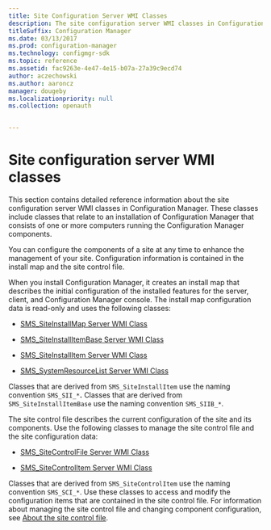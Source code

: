 ```yaml
---
title: Site Configuration Server WMI Classes
description: The site configuration server WMI classes in Configuration Manager relate to an installation that consists of one or more computers running the Configuration Manager components. 
titleSuffix: Configuration Manager
ms.date: 03/13/2017
ms.prod: configuration-manager
ms.technology: configmgr-sdk
ms.topic: reference
ms.assetid: fac9263e-4e47-4e15-b07a-27a39c9ecd74
author: aczechowski
ms.author: aaroncz
manager: dougeby
ms.localizationpriority: null
ms.collection: openauth


---
```


# Site configuration server WMI classes

This section contains detailed reference information about the site configuration server WMI classes in Configuration Manager. These classes include classes that relate to an installation of Configuration Manager that consists of one or more computers running the Configuration Manager components.  

You can configure the components of a site at any time to enhance the management of your site. Configuration information is contained in the install map and the site control file.  

When you install Configuration Manager, it creates an install map that describes the initial configuration of the installed features for the server, client, and Configuration Manager console. The install map configuration data is read-only and uses the following classes:  

- [SMS_SiteInstallMap Server WMI Class](../../../../../develop/reference/core/servers/configure/sms_siteinstallmap-server-wmi-class.md)  

- [SMS_SiteInstallItemBase Server WMI Class](../../../../../develop/reference/core/servers/configure/sms_siteinstallitembase-server-wmi-class.md)  

- [SMS_SiteInstallItem Server WMI Class](../../../../../develop/reference/core/servers/configure/sms_siteinstallitem-server-wmi-class.md)  

- [SMS_SystemResourceList Server WMI Class](../../../../../develop/reference/core/servers/configure/sms_systemresourcelist-server-wmi-class.md)  

Classes that are derived from `SMS_SiteInstallItem` use the naming convention `SMS_SII_*`**.** Classes that are derived from `SMS_SiteInstallItemBase` use the naming convention `SMS_SIIB_*`.  

The site control file describes the current configuration of the site and its components. Use the following classes to manage the site control file and the site configuration data:  

- [SMS_SiteControlFile Server WMI Class](../../../../../develop/reference/core/servers/configure/sms_sitecontrolfile-server-wmi-class.md)  

- [SMS_SiteControlItem Server WMI Class](../../../../../develop/reference/core/servers/configure/sms_sitecontrolitem-server-wmi-class.md)  

Classes that are derived from `SMS_SiteControlItem` use the naming convention `SMS_SCI_*`. Use these classes to access and modify the configuration items that are contained in the site control file. For information about managing the site control file and changing component configuration, see [About the site control file](../../../../core/understand/about-the-configuration-manager-site-control-file.md).  
